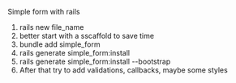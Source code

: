 Simple form with rails

1. rails new file_name
2. better start with a sscaffold to save time
3. bundle add simple_form
4. rails generate simple_form:install
5. rails generate simple_form:install --bootstrap
6. After that try to add validations, callbacks, maybe some styles

